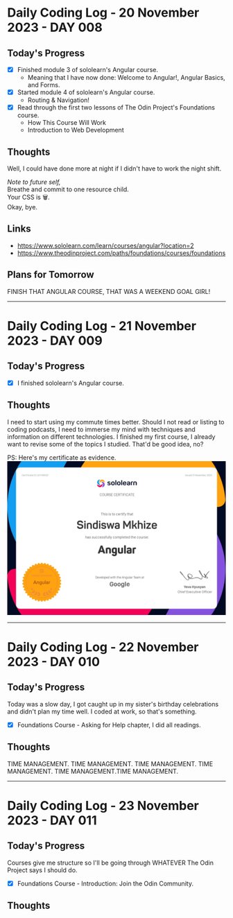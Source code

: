 # Daily Coding Log - 20 November 2023 - DAY 008

## Today's Progress

- [x] Finished module 3 of sololearn's Angular course.
   - Meaning that I have now done: Welcome to Angular!, Angular Basics, and Forms.
- [x] Started module 4 of sololearn's Angular course.
   - Routing & Navigation!
- [x] Read through the first two lessons of The Odin Project's Foundations course.
   - How This Course Will Work
   - Introduction to Web Development

## Thoughts

Well, I could have done more at night if I didn't have to work the night shift. 

_Note to future self,_\
Breathe and commit to one resource child.\
Your CSS is 🗑️.\
Okay, bye.

## Links

- https://www.sololearn.com/learn/courses/angular?location=2
- https://www.theodinproject.com/paths/foundations/courses/foundations

## Plans for Tomorrow

FINISH THAT ANGULAR COURSE, THAT WAS A WEEKEND GOAL GIRL!

---
# Daily Coding Log - 21 November 2023 - DAY 009
## Today's Progress

- [x] I finished sololearn's Angular course.

## Thoughts

I need to start using my commute times better. Should I not read or listing to coding podcasts, I need to immerse my mind with techniques and information on different technologies.
I finished my first course, I already want to revise some of the topics I studied. That'd be good idea, no?

PS: Here's my certificate as evidence.
![my first coding certificate](assets/certificates/sololearn-angular.jpg)

---
# Daily Coding Log - 22 November 2023 - DAY 010
## Today's Progress

Today was a slow day, I got caught up in my sister's birthday celebrations and didn't plan my time well. I coded at work, so that's something.
- [x] Foundations Course - Asking for Help chapter, I did all readings.

## Thoughts

TIME MANAGEMENT. TIME MANAGEMENT. TIME MANAGEMENT. TIME MANAGEMENT. TIME MANAGEMENT.TIME MANAGEMENT.

---
# Daily Coding Log - 23 November 2023 - DAY 011
## Today's Progress

Courses give me structure so I'll be going through WHATEVER The Odin Project says I should do.
- [x] Foundations Course - Introduction: Join the Odin Community.

## Thoughts

